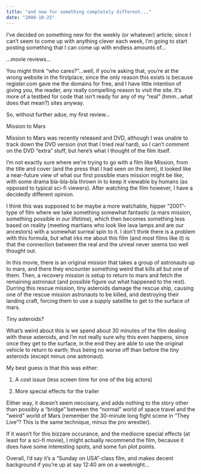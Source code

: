 ```yaml
---
title: "and now for something completely different..."
date: "2000-10-25"
---
```


<div class="content">
<p>I’ve decided on something new for the weekly (or whatever) article; since I
can’t seem to come up with anything clever each week, I’m going to start
posting something that I can come up with endless amounts of…</p>
<p>…movie reviews…</p>
<p>You might think “who cares?”…well, if you’re asking that, you’re at the
wrong website in the firstplace, since the only reason this exists is because
register.com gave me the domains for free, and I have little intention of
giving you, the reader, any really compelling reason to visit the site. It’s
more of a testbed for code that isn’t ready for any of my “real” (hmm…what
does that mean?) sites anyway.</p>
<p>So, without further adue, my first review…</p>
<p>Mission to Mars</p>
<p>Mission to Mars was recently released and DVD, although I was unable to track
down the DVD version (not that I tried real hard), so I can’t comment on the
DVD “extra” stuff, but here’s what I thought of the film itself.</p>
<p>I’m not exactly sure where we’re trying to go with a film like Mission, from
the title and cover (and the press that I had seen on the item), it looked
like a near-future view of what our first possible mars mission might be like,
with some drama bla-bla-bla thrown in to keep it viewable by humans (as
opposed to typical sci-fi viewers). After watching the film however, I have a
decidedly different opinion.</p>
<p>I think this was supposed to be maybe a more watchable, hipper “2001”-type of
film where we take something somewhat fantastic (a mars mission, something
possible in our lifetime), which then becomes something less based on reality
(meeting martians who look like lava lamps and are our ancestors) with a
somewhat surreal spin to it. I don’t think there is a problem with this
formula, but what irks me about this film (and most films like it) is that the
connection between the real and the unreal never seems too well thought out.</p>
<p>In this movie, there is an original mission that takes a group of astronauts
up to mars, and there they encounter something weird that kills all but one of
them. Then, a recovery mission is setup to return to mars and fetch the
remaining astronaut (and possible figure out what happened to the rest).
Durring this rescue mission, tiny asteroids damage the rescue ship, causing
one of the rescue mission astronauts to be killed, and destroying their
landing craft, forcing them to use a supply satellite to get to the surface of
mars.</p>
<p>Tiny asteroids?</p>
<p>What’s weird about this is we spend about 30 minutes of the film dealing with
these asteroids, and I’m not really sure why this even happens, since once
they get to the surface, in the end they are able to use the original vehicle
to return to earth; thus being no worse off than before the tiny asteroids
(except minus one astronaut).</p>
<p>My best guess is that this was either:</p>
<ol>
<li><p>A cost issue (less screen time for one of the big actors)</p></li>
<li><p>More special effects for the trailer</p></li>
</ol>
<p>Either way, it doesn’t seem neccisary, and adds nothing to the story other
than possibly a “bridge” between the “normal” world of space travel and the
“weird” world of Mars (remember the 30-minute long fight scene in “They Live”?
This is the same technique, minus the pro wrestler).</p>
<p>If it wasn’t for this bizzare occurance, and the mediocre special effects (at
least for a sci-fi movie), I might actually recommend the film, because it
does have some interesting spots, and some fun plot points.</p>
<p>Overall, I’d say it’s a “Sunday on USA”-class film, and makes decent
background if you’re up at say 12:40 am on a weeknight…</p>
</div>
